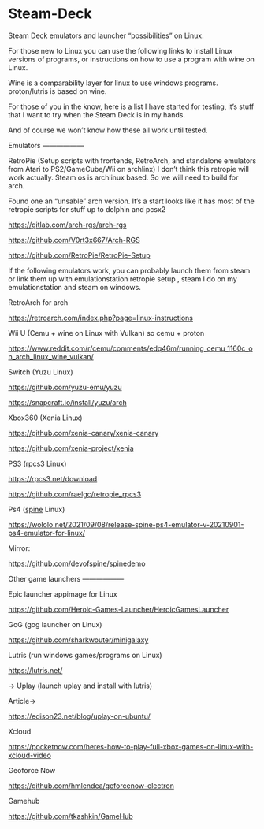 # Steam-Deck
Steam Deck emulators and launcher “possibilities” on Linux. 

For those new to Linux you can use the following links to install Linux versions of programs, or instructions on how to use a program with wine on Linux. 

Wine is a comparability layer for linux to use windows programs. proton/lutris is based on wine. 

For those of you in the know, here is a list I have started for testing, it’s stuff that I want to try when the Steam Deck is in my hands. 

And of course we won’t know how these all work until tested. 

Emulators 
——————

RetroPie (Setup scripts with frontends, RetroArch, and standalone emulators from Atari to PS2/GameCube/Wii on archlinx) I don’t think this retropie will work actually. Steam os is archlinux based. So we will need to build for arch. 

Found one an “unsable” arch version. It’s a start looks like it has most of the retropie scripts for stuff up to dolphin and pcsx2 

https://gitlab.com/arch-rgs/arch-rgs

https://github.com/V0rt3x667/Arch-RGS

https://github.com/RetroPie/RetroPie-Setup

If the following emulators work, you can probably launch them from steam or link them up with emulationstation retropie setup , steam I do on my emulationstation and steam on windows. 

RetroArch for arch

https://retroarch.com/index.php?page=linux-instructions

Wii U (Cemu + wine on Linux with Vulkan) so cemu + proton 

https://www.reddit.com/r/cemu/comments/edq46m/running_cemu_1160c_on_arch_linux_wine_vulkan/

Switch (Yuzu Linux)

https://github.com/yuzu-emu/yuzu

https://snapcraft.io/install/yuzu/arch

Xbox360 (Xenia Linux)

https://github.com/xenia-canary/xenia-canary

https://github.com/xenia-project/xenia

PS3 (rpcs3 Linux)

https://rpcs3.net/download

https://github.com/raelgc/retropie_rpcs3

Ps4 ([spine](https://drive.google.com/file/d/1-C5J8hyIdf60v0f9OsEHOPeYPETI0kX7/view?usp=drivesdk) Linux)

https://wololo.net/2021/09/08/release-spine-ps4-emulator-v-20210901-ps4-emulator-for-linux/

Mirror: 

https://github.com/devofspine/spinedemo


Other game launchers
——————

Epic launcher appimage for Linux

https://github.com/Heroic-Games-Launcher/HeroicGamesLauncher

GoG (gog launcher on Linux)

https://github.com/sharkwouter/minigalaxy


Lutris (run windows games/programs on Linux)

https://lutris.net/

-> Uplay (launch uplay and install with lutris) 

Article-> 

https://edison23.net/blog/uplay-on-ubuntu/

Xcloud

https://pocketnow.com/heres-how-to-play-full-xbox-games-on-linux-with-xcloud-video

Geoforce Now 

https://github.com/hmlendea/geforcenow-electron

Gamehub

https://github.com/tkashkin/GameHub
